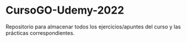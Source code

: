 # CursoGO-Udemy-2022
Repositorio para almacenar todos los ejercicios/apuntes del curso y las prácticas correspondientes.
